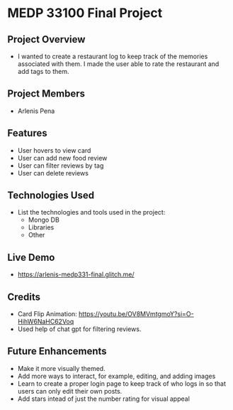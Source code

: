 # MEDP 33100 Final Project

## **Project Overview**

- I wanted to create a restaurant log to keep track of the memories associated with them. I made the user able to rate the restaurant and add tags to them. 

## **Project Members**

- Arlenis Pena

## **Features**

- User hovers to view card
- User can add new food review
- User can filter reviews by tag
- User can delete reviews

## **Technologies Used**

- List the technologies and tools used in the project:
    - Mongo DB
    - Libraries
    - Other
 
## **Live Demo**

- https://arlenis-medp331-final.glitch.me/

## **Credits**
- Card Flip Animation: https://youtu.be/OV8MVmtgmoY?si=O-HihW6NaHC62Voq
- Used help of chat gpt for filtering reviews.

## **Future Enhancements**

- Make it more visually themed.
- Add more ways to interact, for example, editing, and adding images
- Learn to create a proper login page to keep track of who logs in so that users can only edit their own posts.
- Add stars intead of just the number rating for visual appeal
